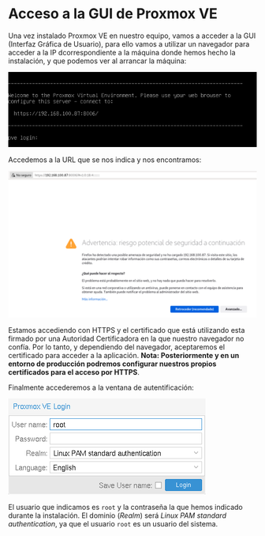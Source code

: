 # Acceso a la GUI de Proxmox VE

Una vez instalado Proxmox VE en nuestro equipo, vamos a acceder a la GUI (Interfaz Gráfica de Usuario), para ello vamos a utilizar un navegador para acceder a la IP dcorrespondiente a la máquina donde hemos hecho la instalación, y que podemos ver al arrancar la máquina:

![acceso](img/acceso1.png)

Accedemos a la URL que se nos indica y nos encontramos:

![acceso](img/acceso2.png)

Estamos accediendo con HTTPS y el certificado que está utilizando esta firmado por una Autoridad Certificadora en la que nuestro navegador no confía. Por lo tanto, y dependiendo del navegador, aceptaremos el certificado para acceder a la aplicación. **Nota: Posteriormente y en un entorno de producción podremos configurar nuestros propios certificados para el acceso por HTTPS**.

Finalmente accederemos a la ventana de autentificación:

![acceso](img/acceso3.png)

El usuario que indicamos es `root` y la contraseña la que hemos indicado durante la instalación. El dominio (*Realm*) será *Linux PAM standard authentication*, ya que el usuario `root` es un usuario del sistema.

